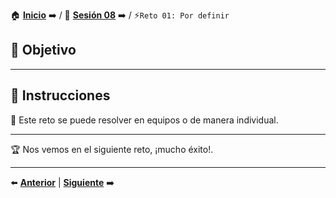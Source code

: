 🏠 [**Inicio**](../../Readme.md) ➡️ / 📖 [**Sesión 08**](../Readme.md) ➡️ / ⚡`Reto 01: Por definir`

## 🎯 Objetivo



---

## 📝 Instrucciones

👥 Este reto se puede resolver en equipos o de manera individual.


---

🏆 Nos vemos en el siguiente reto, ¡mucho éxito!.

---

⬅️ [**Anterior**](../Readme.md) | [**Siguiente**](../Ejemplo-03/Readme.md) ➡️